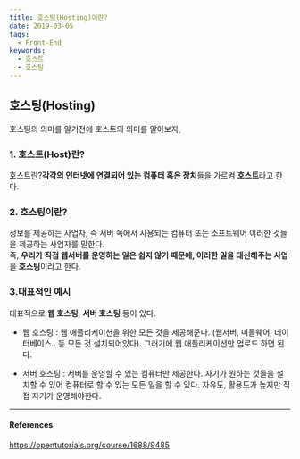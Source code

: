```yaml
---
title: 호스팅(Hosting)이란?
date: 2019-03-05
tags:
  - Front-End
keywords:
  - 호스트
  - 호스팅
---
```


## 호스팅(Hosting)

호스팅의 의미를 알기전에 호스트의 의미를 알아보자,

### 1. 호스트(Host)란?

호스트란?**각각의 인터넷에 연결되어 있는 컴퓨터 혹은 장치**들을 가르켜 **호스트**라고 한다.

### 2. 호스팅이란?

정보를 제공하는 사업자, 즉 서버 쪽에서 사용되는 컴퓨터 또는 소프트웨어 이러한 것들을 제공하는 사업자를 말한다.  
즉, **우리가 직접 웹서버를 운영하는 일은 쉽지 않기 때문에, 이러한 일을 대신해주는 사업**을 **호스팅**이라고 한다.

### 3.대표적인 예시

대표적으로 **웹 호스팅**, **서버 호스팅** 등이 있다.

- 웹 호스팅 : 웹 애플리케이션을 위한 모든 것을 제공해준다. (웹서버, 미들웨어, 데이터베이스.. 등 모든 것 설치되어있다). 그러기에 웹 애플리케이션만 업로드 하면 된다.

- 서버 호스팅 : 서버를 운영할 수 있는 컴퓨터만 제공한다. 자기가 원하는 것들을 설치할 수 있어 컴퓨터로 할 수 있는 모든 일을 할 수 있다. 자유도, 활용도가 높지만 직접 자기가 운영해야한다.

---

#### References

https://opentutorials.org/course/1688/9485
